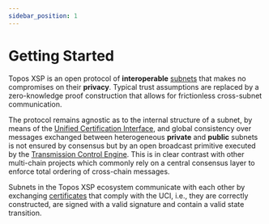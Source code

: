 ```yaml
---
sidebar_position: 1
---
```


# Getting Started

Topos XSP is an open protocol of **interoperable** [subnets](/learn/subnets) that makes no compromises on their **privacy**. Typical trust assumptions are replaced by a zero-knowledge proof construction that allows for frictionless cross-subnet communication.

The protocol remains agnostic as to the internal structure of a subnet, by means of the [Unified Certification Interface](/learn/uci/getting-started), and global consistency over messages exchanged between heterogeneous **private** and **public** subnets is not ensured by consensus but by an open broadcast primitive executed by the [Transmission Control Engine](/learn/tce/getting-started). This is in clear contrast with other multi-chain projects which commonly rely on a central consensus layer to enforce total ordering of cross-chain messages.

Subnets in the Topos XSP ecosystem communicate with each other by exchanging [certificates](/learn/uci/getting-started#certificate) that comply with the UCI, i.e., they are correctly constructed, are signed with a valid signature and contain a valid state transition.
